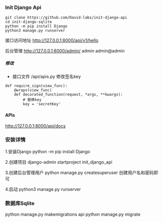 ### Init Django Api
```
git clone https://github.com/David-labs/init-django-api
cd init-django-sqlite
python -m pip install Django
python3 manage.py runserver
```

接口访问地址
http://127.0.0.1:8000/api/v1/hello

后台管理
http://127.0.0.1:8000/admin/
admin
admin@admin

##### 修改
- 接口文件 /api/apis.py
  修改签名key
```
def require_sign(view_func):
    @wraps(view_func)
    def decorated_function(request, *args, **kwargs):
        # 替换key
        key = 'secretKey'
```

#### APIs
http://127.0.0.1:8000/api/docs

### 安装详情
1.安装Django
python -m pip install Django

2.创建项目
django-admin startproject init_django_api

3.创建后台管理用户
python manage.py createsuperuser
创建用户名和密码即可

4.启动
python3 manage.py runserver


### 数据库Sqlite
python manage.py makemigrations api
python manage.py migrate





